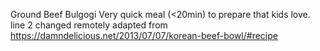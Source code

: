 Ground Beef Bulgogi
Very quick meal (<20min) to prepare that kids love. line 2 changed remotely
adapted from https://damndelicious.net/2013/07/07/korean-beef-bowl/#recipe
